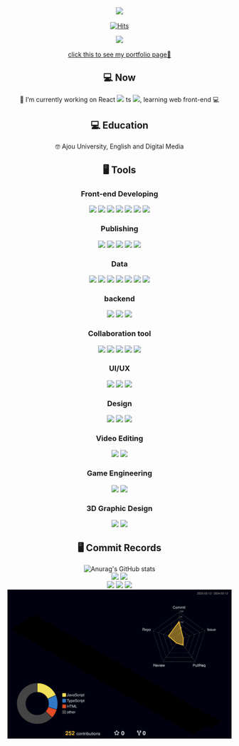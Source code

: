 <div align=center>

<img src="https://capsule-render.vercel.app/api?type=venom&color=auto&section=header&text=xeunnie's%20github&fontSize=25px"/>

[![Hits](https://hits.seeyoufarm.com/api/count/incr/badge.svg?url=https%3A%2F%2Fgithub.com%2Fxeunnie&count_bg=%23192F3F&title_bg=%23DBF0FF&icon=react.svg&icon_color=%23192F3F&title=hits&edge_flat=false)](https://hits.seeyoufarm.com)

![](https://ghchart.rshah.org/256dda/xeunnie)

<a href="https://xeunnie.github.io/Portfoliopage/">click this to see my portfolio page🦈</a>

## 💻 Now
<p>🔭 I’m currently working on React <img src="https://img.shields.io/badge/-20232A?style=flat&logo=react&logoColor=61DAFB">
 ts <img src="https://img.shields.io/badge/-007ACC?style=flat&logo=typescript&logoColor=white">, learning web front-end 💻 </p>

## 💻 Education
<p>🤓 Ajou University, English and Digital Media</p>

## 🖥 Tools
### Front-end Developing <br>
<img src="https://img.shields.io/badge/React-20232A?style=flat&logo=react&logoColor=61DAFB">
<img src="https://img.shields.io/badge/TypeScript-007ACC?style=flat&logo=typescript&logoColor=white">
<img src="https://img.shields.io/badge/Vue.js-35495E?style=flat&logo=vue.js&logoColor=4FC08D">
<img src="https://img.shields.io/badge/JavaScript-F7DF1E?style=flat&logo=JavaScript&logoColor=white">
<img src="https://img.shields.io/badge/jQuery-0769AD?style=flat&logo=jquery&logoColor=white">
<img src="https://img.shields.io/badge/php-777BB4?style=flat&logo=svelte&logoColor=white">
<img src="https://img.shields.io/badge/Svelte-FF3E00?style=flat&logo=svelte&logoColor=white"><br>

### Publishing <br>
<img src="https://img.shields.io/badge/HTML5-E34F26?style=flat&logo=html5&logoColor=white"/>
<img src="https://img.shields.io/badge/CSS-239120?&style=flat&logo=css3&logoColor=white">
<img src="https://img.shields.io/badge/Sass-CC6699?&style=flat&logo=sass&logoColor=white">
<img src="https://img.shields.io/badge/Bootstrap-7952B3?style=flat&logo=bootstrap&logoColor=white"/>
<img src="https://img.shields.io/badge/p5%20js-ED225D?style=flat&logo=p5dotjs&logoColor=white">

### Data <br>
<img src="https://img.shields.io/badge/Python-3776AB?style=flat&logo=python&logoColor=white">
<img src="https://img.shields.io/badge/MySQL-4479A1?style=flat&logo=mysql&logoColor=white">
<img src="https://img.shields.io/badge/PostgreSQL-4169E1?style=flat&logo=postgresql&logoColor=white">
<img src="https://img.shields.io/badge/Java-007396?style=flat&logo=OpenJDK&logoColor=white">
<img src="https://img.shields.io/badge/Oracle-F80000?style=flat&logo=oracle&logoColor=white">
<img src="https://img.shields.io/badge/C-A8B9CC?style=flat&logo=c&logoColor=white">
<img src="https://img.shields.io/badge/R-276DC3?style=flat&logo=r&logoColor=white">

### backend </br>
<img src="https://img.shields.io/badge/Next.js-000000?style=flat&logo=nextdotjs&logoColor=white">
<img src="https://img.shields.io/badge/Node.js-339933?style=flat&logo=nodedotjs&logoColor=white">
<img src="https://img.shields.io/badge/MongoDB-47A248?style=flat&logo=mongodb&logoColor=white">

### Collaboration tool <br/>
<img src="https://img.shields.io/badge/Git-F05032?style=flat&logo=git&logoColor=white"/>
<img src="https://img.shields.io/badge/GitHub-181717?style=flat&logo=github&logoColor=white"/>
<img src="https://img.shields.io/badge/Slack-4A154B?style=flat&logo=slack&logoColor=white"/>
<img src="https://img.shields.io/badge/Jira Software-0052CC?style=flat&logo=jirasoftware&logoColor=white"/>
<img src="https://img.shields.io/badge/Jira Software-0052CC?style=flat&logo=atlassian&logoColor=white"/>

### UI/UX <br>
<img src="https://img.shields.io/badge/Adobe%20XD-470137?style=flat&logo=Adobe%20XD&logoColor=#FF61F6">
<img src="https://img.shields.io/badge/Figma-F24E1E?style=flat&logo=figma&logoColor=white">
<img src="https://img.shields.io/badge/Sketch-F7B500?style=flat&logo=sketch&logoColor=white"><br>

### Design <br>
<img src="https://img.shields.io/badge/Adobe%20Illustrator-FF9A00?style=flat&logo=adobe%20illustrator&logoColor=white">
<img src="https://img.shields.io/badge/Adobe%20Photoshop-31A8FF?style=flat&logo=Adobe%20Photoshop&logoColor=black">
<img src="https://img.shields.io/badge/Adobe%20InDesign-FF3366?style=flat&logo=Adobe%20InDesign&logoColor=white">

### Video Editing <br>
<img src="https://img.shields.io/badge/Adobe%20Premiere%20Pro-9999FF?style=flat&logo=Adobe%20Premiere%20Pro&logoColor=white">
<img src="https://img.shields.io/badge/Adobe%20after%20affects-CF96FD?style=flat&logo=Adobe%20after%20effects&logoColor=393665"><br>

### Game Engineering <br>
<img src="https://img.shields.io/badge/Unity-100000?style=flat&logo=unity&logoColor=white">
<img src="https://img.shields.io/badge/Roblox-00A2FF?style=flat&logo=robloxstudio&logoColor=white">

### 3D Graphic Design <br>
<img src="https://img.shields.io/badge/Maya Autodesk-37A5CC?&style=flat&logo=autodeskmaya&logoColor=white">
<img src="https://img.shields.io/badge/Blender-E87D0D?&style=flat&logo=blender&logoColor=white">

## 🖥 Commit Records
![Anurag's GitHub stats](https://github-readme-stats.vercel.app/api?username=xeunnie&show_icons=true&count_private=true&theme=catppuccin_latte)<br>
![](https://github-profile-summary-cards.vercel.app/api/cards/repos-per-language?username=xeunnie&theme=nord_bright)
![](https://github-profile-summary-cards.vercel.app/api/cards/most-commit-language?username=xeunnie&theme=nord_bright) <br>
![](https://github-profile-summary-cards.vercel.app/api/cards/stats?username=xeunnie&theme=nord_bright)
![](https://github-profile-summary-cards.vercel.app/api/cards/productive-time?username=xeunnie&theme=nord_bright)
![](https://github-profile-summary-cards.vercel.app/api/cards/profile-details?username=xeunnie&theme=nord_bright) 
<br>
![](./profile-3d-contrib/profile-night-rainbow.svg)
</div>
